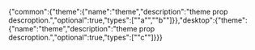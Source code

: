 {"common":{"theme":{"name":"theme","description":"theme prop descroption.","optional":true,"types":["\"a\"","\"b\""]}},"desktop":{"theme":{"name":"theme","description":"theme prop descroption.","optional":true,"types":["\"c\""]}}}